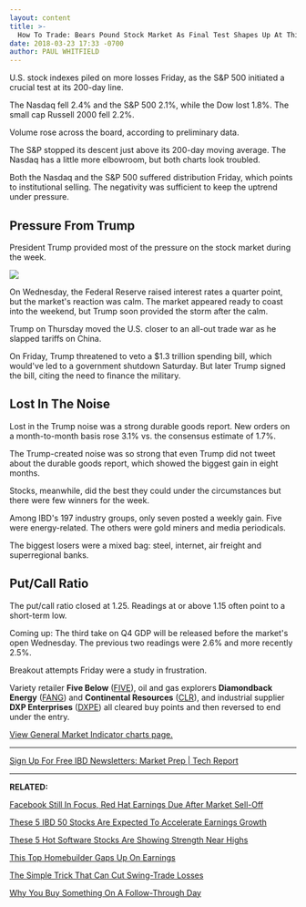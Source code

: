 ```yaml
---
layout: content
title: >-
  How To Trade: Bears Pound Stock Market As Final Test Shapes Up At This Key Line
date: 2018-03-23 17:33 -0700
author: PAUL WHITFIELD
---
```






U.S. stock indexes piled on more losses Friday, as the S&P 500 initiated a crucial test at its 200-day line.




The Nasdaq fell 2.4% and the S&P 500 2.1%, while the Dow lost 1.8%. The small cap Russell 2000 fell 2.2%.


Volume rose across the board, according to preliminary data.


The S&P stopped its descent just above its 200-day moving average. The Nasdaq has a little more elbowroom, but both charts look troubled.


Both the Nasdaq and the S&P 500 suffered distribution Friday, which points to institutional selling. The negativity was sufficient to keep the uptrend under pressure.


Pressure From Trump
-------------------


President Trump provided most of the pressure on the stock market during the week.


[![](https://www.investors.com/wp-content/uploads/2018/03/MP032318-257x300.png)](https://www.investors.com/wp-content/uploads/2018/03/MP032318.png)


On Wednesday, the Federal Reserve raised interest rates a quarter point, but the market's reaction was calm. The market appeared ready to coast into the weekend, but Trump soon provided the storm after the calm.


Trump on Thursday moved the U.S. closer to an all-out trade war as he slapped tariffs on China.


On Friday, Trump threatened to veto a $1.3 trillion spending bill, which would've led to a government shutdown Saturday. But later Trump signed the bill, citing the need to finance the military.


Lost In The Noise
-----------------


Lost in the Trump noise was a strong durable goods report. New orders on a month-to-month basis rose 3.1% vs. the consensus estimate of 1.7%.


The Trump-created noise was so strong that even Trump did not tweet about the durable goods report, which showed the biggest gain in eight months.


Stocks, meanwhile, did the best they could under the circumstances but there were few winners for the week.


Among IBD's 197 industry groups, only seven posted a weekly gain. Five were energy-related. The others were gold miners and media periodicals.


The biggest losers were a mixed bag: steel, internet, air freight and superregional banks.


Put/Call Ratio
--------------


The put/call ratio closed at 1.25. Readings at or above 1.15 often point to a short-term low.


Coming up: The third take on Q4 GDP will be released before the market's open Wednesday. The previous two readings were 2.6% and more recently 2.5%.


Breakout attempts Friday were a study in frustration.


Variety retailer **Five Below** ([FIVE](https://research.investors.com/quote.aspx?symbol=FIVE)), oil and gas explorers **Diamondback Energy** ([FANG](https://research.investors.com/quote.aspx?symbol=FANG)) and **Continental Resources** ([CLR](https://research.investors.com/quote.aspx?symbol=CLR)), and industrial supplier **DXP Enterprises** ([DXPE](https://research.investors.com/quote.aspx?symbol=DXPE)) all cleared buy points and then reversed to end under the entry.


[View General Market Indicator charts page.](https://www.investors.com/wp-content/uploads/2018/03/GMI_032618.pdf)




---


[Sign Up For Free IBD Newsletters: Market Prep | Tech Report](https://shop.investors.com/offer/splashresponsive.aspx?id=ibd-newsletters&src=A00332A&intcode=NewsletterSignup_Editorial_SignUp)


---


**RELATED:**


[Facebook Still In Focus, Red Hat Earnings Due After Market Sell-Off](https://www.investors.com/market-trend/stock-market-today/facebook-still-stock-market-focus-red-hat-earnings-due-sp-500-dow-jones-futures/)


[These 5 IBD 50 Stocks Are Expected To Accelerate Earnings Growth](https://www.investors.com/research/alibaba-nvidia-top-stocks-expected-to-accelerate-earnings-growth/)


[These 5 Hot Software Stocks Are Showing Strength Near Highs](https://www.investors.com/research/adobe-redhat-lead-5-hot-software-stocks-showing-strength-as-stock-market-falls/)


[This Top Homebuilder Gaps Up On Earnings](https://www.investors.com/news/homebuilder-stock-kb-homes-earnings-could-help-lift-the-sector/)


[The Simple Trick That Can Cut Swing-Trade Losses](https://www.investors.com/research/swing-trading/paypal-stock-swing-trade-example-stock-trading/)


[Why You Buy Something On A Follow-Through Day](https://www.investors.com/how-to-invest/investors-corner/why-you-should-buy-on-the-follow-through-day/)




